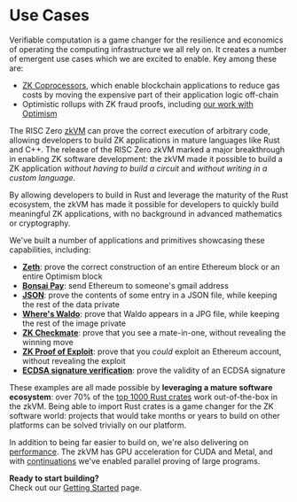 # Use Cases

Verifiable computation is a game changer for the resilience and economics of
operating the computing infrastructure we all rely on. It creates a number of
emergent use cases which we are excited to enable. Key among these are:

- [ZK Coprocessors][zk-coprocessors], which enable blockchain applications to reduce gas costs by
  moving the expensive part of their application logic off-chain
- Optimistic rollups with ZK fraud proofs, including [our work with Optimism][optimism]

The RISC Zero [zkVM] can prove the correct execution of arbitrary code, allowing
developers to build ZK applications in mature languages like Rust and C++. The release
of the RISC Zero zkVM marked a major breakthrough in enabling ZK software development:
the zkVM made it possible to build a ZK application _without having to build a
circuit_ and _without writing in a custom language_.

By allowing developers to build in Rust and leverage the maturity of the Rust
ecosystem, the zkVM has made it possible for developers to quickly build
meaningful ZK applications, with no background in advanced mathematics or
cryptography.

We've built a number of applications and primitives showcasing these capabilities, including:

- **[Zeth]**: prove the correct construction of an entire Ethereum block or an entire Optimism block
- **[Bonsai Pay]**: send Ethereum to someone's gmail address
- **[JSON]**: prove the contents of some entry in a JSON file, while keeping the
  rest of the data private
- **[Where's Waldo][waldo]**: prove that Waldo appears in a JPG file, while
  keeping the rest of the image private
- **[ZK Checkmate][chess]**: prove that you see a mate-in-one, without revealing
  the winning move
- **[ZK Proof of Exploit][zkpoex]**: prove that you _could_ exploit an Ethereum
  account, without revealing the exploit
- **[ECDSA signature verification][ecdsa]**: prove the validity of an ECDSA
  signature

These examples are all made possible by **leveraging a mature software
ecosystem**: over 70% of the [top 1000 Rust crates][crate-validation] work
out-of-the-box in the zkVM. Being able to import Rust crates is a game changer
for the ZK software world: projects that would take months or years to build on
other platforms can be solved trivially on our platform.

In addition to being far easier to build on, we're also delivering on
[performance]. The zkVM has GPU acceleration for CUDA and Metal, and with
[continuations] we've enabled parallel proving of large programs.

**Ready to start building?** <br/>
Check out our [Getting Started] page.

[Bonsai Pay]: https://risczero.com/news/bonsai-pay
[chess]: https://github.com/risc0/risc0/tree/main/examples/chess
[continuations]: https://risczero.com/news/continuations
[crate-validation]: https://reports.risczero.com/crates-validation
[ecdsa]: https://github.com/risc0/risc0/tree/main/examples/ecdsa
[Getting Started]: ./getting-started.md
[JSON]: https://github.com/risc0/risc0/tree/main/examples/json
[optimism]: https://www.theblock.co/post/240929/optimism-zk-proof-proposals
[performance]: ./zkvm/benchmarks.md
[waldo]: https://risczero.com/news/waldo
[Zeth]: https://risczero.com/news/zeth-release
[zk-coprocessors]: https://www.risczero.com/blog/a-guide-to-zk-coprocessors-for-scalability
[zkpoex]: https://risczero.com/news/zkpoex
[zkVM]: ./zkvm/zkvm-overview.md
